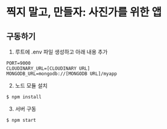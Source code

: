 # 찍지 말고, 만들자: 사진가를 위한 앱

## 구동하기
1. 루트에 .env 파일 생성하고 아래 내용 추가
````
PORT=9000
CLOUDINARY_URL=[CLOUDINARY URL]
MONGODB_URL=mongodb://[MONGODB URL]/myapp    
````
2. 노드 모듈 설치
````
$ npm install
````
3. 서버 구동
````
$ npm start
````
